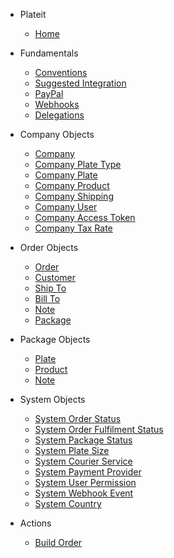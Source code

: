 * Plateit
  * [Home](/)

* Fundamentals
  * [Conventions](/fundamentals/conventions.md)
  * [Suggested Integration](/fundamentals/suggested-integration.md)
  * [PayPal](/fundamentals/paypal.md)
  * [Webhooks](/fundamentals/webhooks.md)
  * [Delegations](/fundamentals/delegations.md)

* Company Objects
  * [Company](/objects/company.md)
  * [Company Plate Type](/objects/company-plate-type.md)
  * [Company Plate](/objects/company-plate.md)
  * [Company Product](/objects/company-product.md)
  * [Company Shipping](/objects/company-shipping-option.md)
  * [Company User](/objects/company-user.md)
  * [Company Access Token](/objects/company-access-token.md)
  * [Company Tax Rate](/objects/company-tax-rate.md)

* Order Objects
  * [Order](/objects/order.md)
  * [Customer](/objects/order-customer.md)
  * [Ship To](/objects/order-ship-to.md)
  * [Bill To](/objects/order-bill-to.md)
  * [Note](/objects/order-note.md)
  * [Package](/objects/order-package.md)

* Package Objects
  * [Plate](/objects/order-package-plate.md)
  * [Product](/objects/order-package-product.md)
  * [Note](/objects/order-package-note.md)

* System Objects
  * [System Order Status](/objects/system-order-status.md)
  * [System Order Fulfilment Status](/objects/system-order-status.md)
  * [System Package Status](/objects/system-package-status.md)
  * [System Plate Size](/objects/system-plate-size.md)
  * [System Courier Service](/objects/system-courier-service.md)
  * [System Payment Provider](/objects/system-payment-provider.md)
  * [System User Permission](/objects/system-user-permission.md)
  * [System Webhook Event](/objects/system-webhook-event.md)
  * [System Country](/objects/system-webhook-event.md)

* Actions
  * [Build Order](/actions/build-order.md)